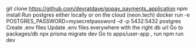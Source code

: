 git clone https://github.com/devratdave/gopay_payments_application
npm install
Run postgres either locally or on the cloud (neon.tech)
docker run  -e POSTGRES_PASSWORD=mysecretpassword -d -p 5432:5432 postgres
Create .env files
Update .env files everywhere with the right db url
Go to packages/db
npx prisma migrate dev
Go to apps/user-app , run npm run dev